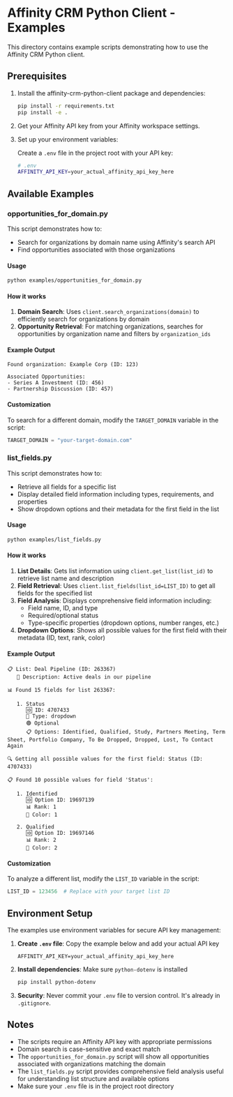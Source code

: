 # Affinity CRM Python Client - Examples

This directory contains example scripts demonstrating how to use the Affinity CRM Python client.

## Prerequisites

1. Install the affinity-crm-python-client package and dependencies:
   ```bash
   pip install -r requirements.txt
   pip install -e .
   ```

2. Get your Affinity API key from your Affinity workspace settings.

3. Set up your environment variables:
   
   Create a `.env` file in the project root with your API key:
   ```bash
   # .env
   AFFINITY_API_KEY=your_actual_affinity_api_key_here
   ```

## Available Examples

### opportunities_for_domain.py

This script demonstrates how to:
- Search for organizations by domain name using Affinity's search API
- Find opportunities associated with those organizations

#### Usage

```bash
python examples/opportunities_for_domain.py
```

#### How it works

1. **Domain Search**: Uses `client.search_organizations(domain)` to efficiently search for organizations by domain
2. **Opportunity Retrieval**: For matching organizations, searches for opportunities by organization name and filters by `organization_ids`

#### Example Output

```
Found organization: Example Corp (ID: 123)

Associated Opportunities:
- Series A Investment (ID: 456)
- Partnership Discussion (ID: 457)
```

#### Customization

To search for a different domain, modify the `TARGET_DOMAIN` variable in the script:

```python
TARGET_DOMAIN = "your-target-domain.com"
```

### list_fields.py

This script demonstrates how to:
- Retrieve all fields for a specific list
- Display detailed field information including types, requirements, and properties
- Show dropdown options and their metadata for the first field in the list

#### Usage

```bash
python examples/list_fields.py
```

#### How it works

1. **List Details**: Gets list information using `client.get_list(list_id)` to retrieve list name and description
2. **Field Retrieval**: Uses `client.list_fields(list_id=LIST_ID)` to get all fields for the specified list
3. **Field Analysis**: Displays comprehensive field information including:
   - Field name, ID, and type
   - Required/optional status
   - Type-specific properties (dropdown options, number ranges, etc.)
4. **Dropdown Options**: Shows all possible values for the first field with their metadata (ID, text, rank, color)

#### Example Output

```
📋 List: Deal Pipeline (ID: 263367)
   📝 Description: Active deals in our pipeline

📊 Found 15 fields for list 263367:

   1. Status
      🆔 ID: 4707433
      📝 Type: dropdown
      🟢 Optional
      📋 Options: Identified, Qualified, Study, Partners Meeting, Term Sheet, Portfolio Company, To Be Dropped, Dropped, Lost, To Contact Again

🔍 Getting all possible values for the first field: Status (ID: 4707433)

📋 Found 10 possible values for field 'Status':

   1. Identified
      🆔 Option ID: 19697139
      📊 Rank: 1
      🎨 Color: 1

   2. Qualified
      🆔 Option ID: 19697146
      📊 Rank: 2
      🎨 Color: 2
```

#### Customization

To analyze a different list, modify the `LIST_ID` variable in the script:

```python
LIST_ID = 123456  # Replace with your target list ID
```

## Environment Setup

The examples use environment variables for secure API key management:

1. **Create `.env` file**: Copy the example below and add your actual API key
   ```
   AFFINITY_API_KEY=your_actual_affinity_api_key_here
   ```

2. **Install dependencies**: Make sure `python-dotenv` is installed
   ```bash
   pip install python-dotenv
   ```

3. **Security**: Never commit your `.env` file to version control. It's already in `.gitignore`.

## Notes

- The scripts require an Affinity API key with appropriate permissions
- Domain search is case-sensitive and exact match
- The `opportunities_for_domain.py` script will show all opportunities associated with organizations matching the domain
- The `list_fields.py` script provides comprehensive field analysis useful for understanding list structure and available options
- Make sure your `.env` file is in the project root directory 